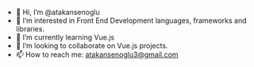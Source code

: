 - 👋 Hi, I’m @atakansenoglu
- 👀 I’m interested in Front End Development languages, frameworks and libraries.
- 🌱 I’m currently learning Vue.js
- 💞️ I’m looking to collaborate on Vue.js projects.
- 📫 How to reach me: atakansenoglu3@gmail.com

<!---
atakansenoglu/atakansenoglu is a ✨ special ✨ repository because its `README.md` (this file) appears on your GitHub profile.
You can click the Preview link to take a look at your changes.
--->
